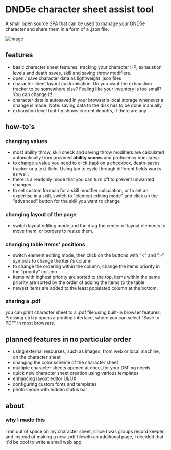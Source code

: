 # DND5e character sheet assist tool
A small open source SPA that can be used to manage your DND5e character and share them in a form of a .json file.

![image](https://github.com/DazyLude/CharacterSheetAT/assets/36658009/8a009fa6-ff5e-472e-b621-97b61c95ebe8)

## features
- basic character sheet features: tracking your character HP, exhaustion levels and death saves, skill and saving throw modifiers.
- open / save character data as lightweight .json files
- character sheet layout customisation. Do you want the exhaustion tracker to be somewhere else? Feeling like your inventory is too small? You can change it!
- character data is autosaved in your browser's local storage whenever a change is made. Note: saving data to the disk has to be done manually
- exhaustion level tool-tip shows current debuffs, if there are any

## how-to's
###

### changing values
- most ability throw, skill check and saving throw modifiers are calculated automatically from provided **ability scores** and proficiency bonus(es).
- to change a value you need to click (tap) on a checkbox, death-saves tracker or a text-field. Using tab to cycle through different fields works as well.
- there is a readonly mode that you can turn off to prevent unwanted changes
- to set custom formula for a skill modifier calculation, or to set an expertise in a skill, switch to "element editing mode" and click on the "advanced" button for the skill you want to change

### changing layout of the page
- switch layout editing mode and the drag the center of layout elements to move them, or borders to resize them.

### changing table items' positions
- switch element editing mode, then click on the buttons with "<" and ">" symbols to change the item's column
- to change the ordering within the column, change the items priority in the "priority" column
- items with highest priority are sorted to the top, items within the same priority are sorted by the order of adding the items to the table
- newest items are added to the least populated column at the bottom.

### sharing a .pdf
you can print character sheet to a .pdf file using built-in browser features. Pressing ctrl+p opens a printing interface, where you can select "Save to PDF" in most browsers.

## planned features in no particular order
- using external resourses, such as images, from web or local machine, on the character sheet
- changing the color scheme of the character sheet
- multiple character sheets opened at once, for your DM'ing needs
- quick new character sheet creation using various templates
- enhancing layout editor UI/UX
- configuring custom fonts and templates
- photo-mode with hidden status bar

## about
### why I made this
I ran out of space on my character sheet, since I was groups record keeper, and instead of making a new .pdf filewith an additional page, I decided that it'd be cool to write a small web app.
